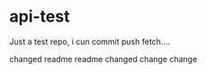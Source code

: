 api-test
========

Just a test repo, i cun commit push fetch....

changed readme
readme changed
change
change
